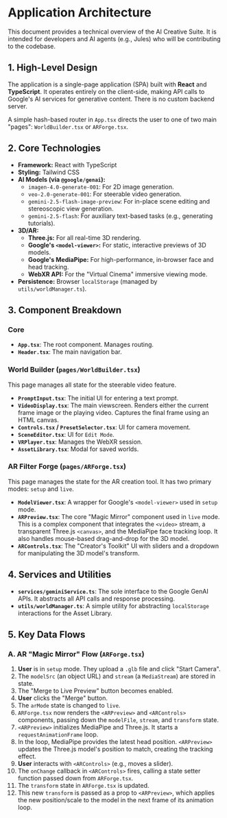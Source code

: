 # Application Architecture

This document provides a technical overview of the AI Creative Suite. It is intended for developers and AI agents (e.g., Jules) who will be contributing to the codebase.

## 1. High-Level Design

The application is a single-page application (SPA) built with **React** and **TypeScript**. It operates entirely on the client-side, making API calls to Google's AI services for generative content. There is no custom backend server.

A simple hash-based router in `App.tsx` directs the user to one of two main "pages": `WorldBuilder.tsx` or `ARForge.tsx`.

## 2. Core Technologies

- **Framework:** React with TypeScript
- **Styling:** Tailwind CSS
- **AI Models (via `@google/genai`):**
  - `imagen-4.0-generate-001`: For 2D image generation.
  - `veo-2.0-generate-001`: For steerable video generation.
  - `gemini-2.5-flash-image-preview`: For in-place scene editing and stereoscopic view generation.
  - `gemini-2.5-flash`: For auxiliary text-based tasks (e.g., generating tutorials).
- **3D/AR:**
  - **Three.js:** For all real-time 3D rendering.
  - **Google's `<model-viewer>`:** For static, interactive previews of 3D models.
  - **Google's MediaPipe:** For high-performance, in-browser face and head tracking.
  - **WebXR API:** For the "Virtual Cinema" immersive viewing mode.
- **Persistence:** Browser `localStorage` (managed by `utils/worldManager.ts`).

## 3. Component Breakdown

### Core
- **`App.tsx`**: The root component. Manages routing.
- **`Header.tsx`**: The main navigation bar.

### World Builder (`pages/WorldBuilder.tsx`)
This page manages all state for the steerable video feature.
- **`PromptInput.tsx`**: The initial UI for entering a text prompt.
- **`VideoDisplay.tsx`**: The main viewscreen. Renders either the current frame image or the playing video. Captures the final frame using an HTML canvas.
- **`Controls.tsx` / `PresetSelector.tsx`**: UI for camera movement.
- **`SceneEditor.tsx`**: UI for `Edit Mode`.
- **`VRPlayer.tsx`**: Manages the WebXR session.
- **`AssetLibrary.tsx`**: Modal for saved worlds.

### AR Filter Forge (`pages/ARForge.tsx`)
This page manages the state for the AR creation tool. It has two primary modes: `setup` and `live`.
- **`ModelViewer.tsx`**: A wrapper for Google's `<model-viewer>` used in `setup` mode.
- **`ARPreview.tsx`**: The core "Magic Mirror" component used in `live` mode. This is a complex component that integrates the `<video>` stream, a transparent Three.js `<canvas>`, and the MediaPipe face tracking loop. It also handles mouse-based drag-and-drop for the 3D model.
- **`ARControls.tsx`**: The "Creator's Toolkit" UI with sliders and a dropdown for manipulating the 3D model's transform.

## 4. Services and Utilities

-   **`services/geminiService.ts`**: The sole interface to the Google GenAI APIs. It abstracts all API calls and response processing.
-   **`utils/worldManager.ts`**: A simple utility for abstracting `localStorage` interactions for the Asset Library.

## 5. Key Data Flows

### A. AR "Magic Mirror" Flow (`ARForge.tsx`)
1.  **User** is in `setup` mode. They upload a `.glb` file and click "Start Camera".
2.  The `modelSrc` (an object URL) and `stream` (a `MediaStream`) are stored in state.
3.  The "Merge to Live Preview" button becomes enabled.
4.  **User** clicks the "Merge" button.
5.  The `arMode` state is changed to `live`.
6.  `ARForge.tsx` now renders the `<ARPreview>` and `<ARControls>` components, passing down the `modelFile`, `stream`, and `transform` state.
7.  `<ARPreview>` initializes MediaPipe and Three.js. It starts a `requestAnimationFrame` loop.
8.  In the loop, MediaPipe provides the latest head position. `<ARPreview>` updates the Three.js model's position to match, creating the tracking effect.
9.  **User** interacts with `<ARControls>` (e.g., moves a slider).
10. The `onChange` callback in `<ARControls>` fires, calling a state setter function passed down from `ARForge.tsx`.
11. The `transform` state in `ARForge.tsx` is updated.
12. This new `transform` is passed as a prop to `<ARPreview>`, which applies the new position/scale to the model in the next frame of its animation loop.
